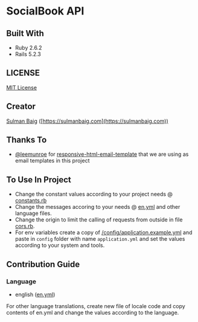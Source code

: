 # SocialBook API

## Built With
- Ruby 2.6.2
- Rails 5.2.3

## LICENSE
[MIT License](LICENSE)

## Creator
[Sulman Baig](https://sulmanbaig.com) ([https://sulmanbaig.com](https://sulmanbaig.com))

## Thanks To
- [@leemunroe](https://github.com/leemunroe) for [responsive-html-email-template](https://github.com/leemunroe/responsive-html-email-template) that we are using as email templates in this project

## To Use In Project
- Change the constant values according to your project needs @ [constants.rb](config/initializers/constants.rb)
- Change the messages accoring to your needs @ [en.yml](config/locales/en.yml) and other language files.
- Change the origin to limit the calling of requests from outside in file [cors.rb](config/initializers/cors.rb).
- For env variables create a copy of [/config/application.example.yml](config/application.example.rb) and paste in `config` folder with name `application.yml` and set the values according to your system and tools.

## Contribution Guide

### Language
- english ([en.yml](config/locales/en.yml))

For other language translations, create new file of locale code and copy contents of en.yml and change the values according to the language.
 
